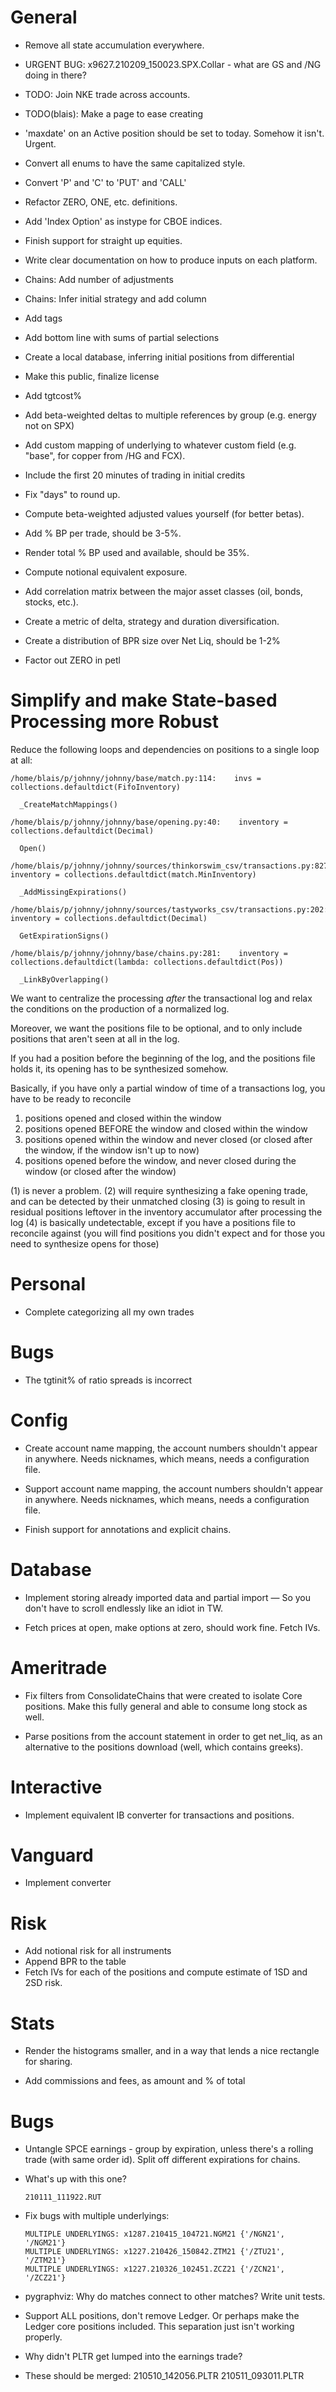 # General

- Remove all state accumulation everywhere.

- URGENT BUG: x9627.210209_150023.SPX.Collar - what are GS and /NG doing in there?
- TODO: Join NKE trade across accounts.
- TODO(blais): Make a page to ease creating

- 'maxdate' on an Active position should be set to today. Somehow it isn't.
  Urgent.

- Convert all enums to have the same capitalized style.
- Convert 'P' and 'C' to 'PUT' and 'CALL'
- Refactor ZERO, ONE, etc. definitions.

- Add 'Index Option' as instype for CBOE indices.

- Finish support for straight up equities.

- Write clear documentation on how to produce inputs on each platform.

- Chains: Add number of adjustments
- Chains: Infer initial strategy and add column

- Add tags

- Add bottom line with sums of partial selections

- Create a local database, inferring initial positions from differential

- Make this public, finalize license

- Add tgtcost%

- Add beta-weighted deltas to multiple references by group (e.g. energy not on
  SPX)

- Add custom mapping of underlying to whatever custom field (e.g. "base", for
  copper from /HG and FCX).

- Include the first 20 minutes of trading in initial credits

- Fix "days" to round up.


- Compute beta-weighted adjusted values yourself (for better betas).
- Add % BP per trade, should be 3-5%.
- Render total % BP used and available, should be 35%.
- Compute notional equivalent exposure.
- Add correlation matrix between the major asset classes (oil, bonds, stocks, etc.).
- Create a metric of delta, strategy and duration diversification.
- Create a distribution of BPR size over Net Liq, should be 1-2%

- Factor out ZERO in petl


# Simplify and make State-based Processing more Robust

Reduce the following loops and dependencies on positions to a single loop at all:

    /home/blais/p/johnny/johnny/base/match.py:114:    invs = collections.defaultdict(FifoInventory)

      _CreateMatchMappings()

    /home/blais/p/johnny/johnny/base/opening.py:40:    inventory = collections.defaultdict(Decimal)

      Open()

    /home/blais/p/johnny/johnny/sources/thinkorswim_csv/transactions.py:827:    inventory = collections.defaultdict(match.MinInventory)

      _AddMissingExpirations()

    /home/blais/p/johnny/johnny/sources/tastyworks_csv/transactions.py:202:    inventory = collections.defaultdict(Decimal)

      GetExpirationSigns()

    /home/blais/p/johnny/johnny/base/chains.py:281:    inventory = collections.defaultdict(lambda: collections.defaultdict(Pos))

      _LinkByOverlapping()





We want to centralize the processing *after* the transactional log and relax the
conditions on the production of a normalized log.

Moreover, we want the positions file to be optional, and to only include
positions that aren't seen at all in the log.

  If you had a position before the beginning of the log, and the positions file
  holds it, its opening has to be synthesized somehow.

  Basically, if you have only a partial window of time of a transactions log, you have to be ready to reconcile

  1. positions opened and closed within the window
  2. positions opened BEFORE the window and closed within the window
  3. positions opened within the window and never closed (or closed after the window, if the window isn't up to now)
  4. positions opened before the window, and never closed during the window (or closed after the window)

  (1) is never a problem.
  (2) will require synthesizing a fake opening trade, and can be detected by their unmatched closing
  (3) is going to result in residual positions leftover in the inventory accumulator after processing the log
  (4) is basically undetectable, except if you have a positions file to reconcile against (you will find positions you didn't expect and for those you need to synthesize opens for those)


# Personal

- Complete categorizing all my own trades


# Bugs

- The tgtinit% of ratio spreads is incorrect


# Config

- Create account name mapping, the account numbers shouldn't appear in anywhere.
  Needs nicknames, which means, needs a configuration file.

- Support account name mapping, the account numbers shouldn't appear in
  anywhere. Needs nicknames, which means, needs a configuration file.

- Finish support for annotations and explicit chains.


# Database

- Implement storing already imported data and partial import — So you don't have
  to scroll endlessly like an idiot in TW.

- Fetch prices at open, make options at zero, should work fine.
  Fetch IVs.


# Ameritrade

- Fix filters from ConsolidateChains that were created to isolate Core
  positions. Make this fully general and able to consume long stock as well.

- Parse positions from the account statement in order to get net_liq, as an
  alternative to the positions download (well, which contains greeks).


# Interactive

- Implement equivalent IB converter for transactions and positions.


# Vanguard

- Implement converter


# Risk

- Add notional risk for all instruments
- Append BPR to the table
- Fetch IVs for each of the positions and compute estimate of 1SD and 2SD risk.


# Stats

- Render the histograms smaller, and in a way that lends a nice rectangle for sharing.

- Add commissions and fees, as amount and % of total



# Bugs

- Untangle SPCE earnings - group by expiration, unless there's a rolling trade
  (with same order id). Split off different expirations for chains.

- What's up with this one?

      210111_111922.RUT

- Fix bugs with multiple underlyings:

      MULTIPLE UNDERLYINGS: x1287.210415_104721.NGM21 {'/NGN21', '/NGM21'}
      MULTIPLE UNDERLYINGS: x1227.210426_150842.ZTM21 {'/ZTU21', '/ZTM21'}
      MULTIPLE UNDERLYINGS: x1227.210326_102451.ZCZ21 {'/ZCN21', '/ZCZ21'}

- pygraphviz: Why do matches connect to other matches? Write unit tests.

- Support ALL positions, don't remove Ledger. Or perhaps make the Ledger core
  positions included. This separation just isn't working properly.


- Why didn't PLTR get lumped into the earnings trade?
- These should be merged:
  210510_142056.PLTR
  210511_093011.PLTR
